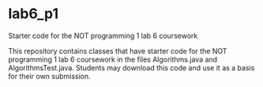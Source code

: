 # lab6_p1
Starter code for the NOT programming 1 lab 6 coursework

This repository contains classes that have starter code for the NOT programming 1 lab 6 coursework in the files Algorithms.java and AlgorithmsTest.java. Students may download this code and use it as a basis for their own submission.
